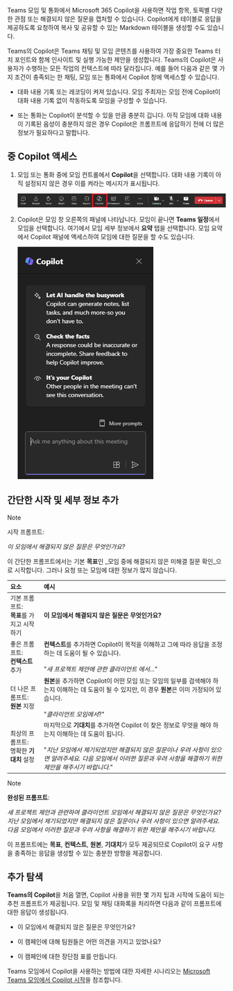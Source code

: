 
Teams 모임 및 통화에서 Microsoft 365 Copilot을 사용하면 작업 항목, 토픽별 다양한 관점 또는 해결되지 않은 질문을 캡처할 수 있습니다. Copilot에게 테이블로 응답을 제공하도록 요청하여 복사 및 공유할 수 있는 Markdown 테이블을 생성할 수도 있습니다. 

Teams의 Copilot은 Teams 채팅 및 모임 콘텐츠를 사용하여 가장 중요한 Teams 터치 포인트와 함께 인사이트 및 실행 가능한 제안을 생성합니다. Teams의 Copilot은 사용자가 수행하는 모든 작업의 컨텍스트에 따라 달라집니다. 예를 들어 다음과 같은 몇 가지 조건이 충족되는 한 채팅, 모임 또는 통화에서 Copilot 창에 액세스할 수 있습니다.

- 대화 내용 기록 또는 레코딩이 켜져 있습니다. 모임 주최자는 모임 전에 Copilot이 대화 내용 기록 없이 작동하도록 모임을 구성할 수 있습니다.

-  또는 통화는 Copilot이 분석할 수 있을 만큼 충분히 깁니다. 아직 모임에 대화 내용이 기록된 음성이 충분하지 않은 경우 Copilot은 프롬프트에 응답하기 전에 더 많은 정보가 필요하다고 말합니다.

##  중 Copilot 액세스

1. 모임 또는 통화 중에 모임 컨트롤에서 **Copilot**을 선택합니다. 대화 내용 기록이 아직 설정되지 않은 경우 이를 켜라는 메시지가 표시됩니다. 

    ![Teams 모임의 Copilot 아이콘 스크린샷.](../media/copilot-ribbon-teams.png)

1. Copilot은 모임 창 오른쪽의 패널에 나타납니다. 모임이 끝나면 **Teams 일정**에서 모임을 선택합니다. 여기에서 모임 세부 정보에서 **요약** 탭을 선택합니다. 모임 요약에서 Copilot 패널에 액세스하여 모임에 대한 질문을 할 수도 있습니다.

    ![처음 열 때 Teams의 Copilot 채팅 패널 스크린샷.](../media/copilot-pane-teams.png)

## 간단한 시작 및 세부 정보 추가

> [!NOTE]
> 시작 프롬프트:
>
> _이 모임에서 해결되지 않은 질문은 무엇인가요?_

이 간단한 프롬프트에서는 기본 **목표**인 _모임 중에 해결되지 않은 미해결 질문 확인_으로 시작합니다. 그러나 요청 또는 모임에 대한 정보가 많지 않습니다.

| 요소 | 예시 |
| :------ | :------- |
| 기본 프롬프트: <br>**목표**를 가지고 시작하기 | **이 모임에서 해결되지 않은 질문은 무엇인가요?** |
| 좋은 프롬프트: <br>**컨텍스트** 추가 | **컨텍스트**를 추가하면 Copilot이 목적을 이해하고 그에 따라 응답을 조정하는 데 도움이 될 수 있습니다.<br><br>"_새 프로젝트 제안에 관한 클라이언트 에서..._" |
| 더 나은 프롬프트: <br>**원본** 지정 | **원본**을 추가하면 Copilot이 어떤 모임 또는 모임의 일부를 검색해야 하는지 이해하는 데 도움이 될 수 있지만, 이 경우 **원본**은 이미 가정되어 있습니다.<br><br>"_클라이언트 모임에서_?" |
| 최상의 프롬프트: <br>명확한 **기대치** 설정 | 마지막으로 **기대치**를 추가하면 Copilot 이 찾은 정보로 무엇을 해야 하는지 이해하는 데 도움이 됩니다.<br><br>"_지난 모임에서 제기되었지만 해결되지 않은 질문이나 우려 사항이 있으면 알려주세요. 다음 모임에서 이러한 질문과 우려 사항을 해결하기 위한 제안을 해주시기 바랍니다._" |

> [!NOTE]
> **완성된 프롬프트**:
>
> _새 프로젝트 제안과 관련하여 클라이언트 모임에서 해결되지 않은 질문은 무엇인가요? 지난 모임에서 제기되었지만 해결되지 않은 질문이나 우려 사항이 있으면 알려주세요. 다음 모임에서 이러한 질문과 우려 사항을 해결하기 위한 제안을 해주시기 바랍니다._

이 프롬프트에는 **목표**, **컨텍스트**, **원본**, **기대치**가 모두 제공되므로 Copilot이 요구 사항을 충족하는 응답을 생성할 수 있는 충분한 방향을 제공합니다.

## 추가 탐색

**Teams의 Copilot**을 처음 열면, Copilot 사용을 위한 몇 가지 팁과 시작에 도움이 되는 추천 프롬프트가 제공됩니다. 모임 및 채팅 대화록을 처리하면 다음과 같이 프롬프트에 대한 응답이 생성됩니다. 

- 이 모임에서 해결되지 않은 질문은 무엇인가요? 

- 이 캠페인에 대해 팀원들은 어떤 의견을 가지고 있었나요? 

- 이 캠페인에 대한 장단점 표를 만듭니다. 

Teams 모임에서 Copilot을 사용하는 방법에 대한 자세한 시나리오는 [Microsoft Teams 모임에서 Copilot 시작](https://support.microsoft.com/office/get-started-with-copilot-in-microsoft-teams-meetings-0bf9dd3c-96f7-44e2-8bb8-790bedf066b1)을 참조합니다. 